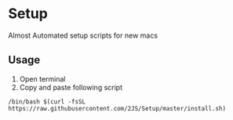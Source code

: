 # Setup
Almost Automated setup scripts for new macs

## Usage

1. Open terminal
2. Copy and paste following script

`/bin/bash $(curl -fsSL https://raw.githubusercontent.com/2JS/Setup/master/install.sh)`

